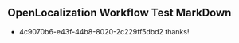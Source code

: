## OpenLocalization Workflow Test MarkDown
* 4c9070b6-e43f-44b8-8020-2c229ff5dbd2 thanks!

<!--HONumber=Aug16_HO5-->



